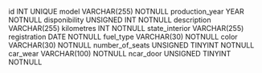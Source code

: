 id                        INT                  UNIQUE
model                     VARCHAR(255)         NOTNULL
production_year           YEAR                 NOTNULL
disponibility             UNSIGNED INT         NOTNULL
description               VARCHAR(255)
kilometres                INT                  NOTNULL
state_interior            VARCHAR(255)
registration              DATE                 NOTNULL
fuel_type                 VARCHAR(30)          NOTNULL
color                     VARCHAR(30)          NOTNULL
number_of_seats           UNSIGNED TINYINT     NOTNULL
car_wear                  VARCHAR(100)         NOTNULL
ncar_door                 UNSIGNED TINYINT     NOTNULL
